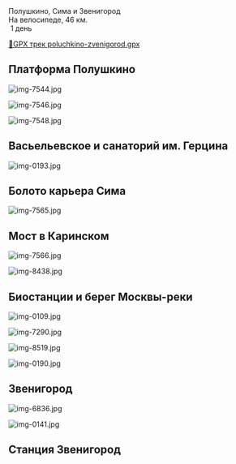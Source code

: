 
<link rel="stylesheet" href="../assets-custom/css/style-markdown.css">
<div class="cover-container" style="background-image: url('sima-1200.jpg');">
	<div class="cover-text">
		<div class="cover-title">
            Полушкино, Сима и Звенигород
        </div>
		<div class="cover-description">
			<div class="packages-location">
                <img loading="lazy" src="../assets-custom/icon-bike.png" alt="" class="cover-icon">
                <div class="h4-default regular">На велосипеде, 46 км.</div>
            </div>
            <div>
                <img class="cover-icon" loading="lazy" src="../assets-custom/icon-time.png" alt=""  />
                <span>1 день</span>
            </div>
		</div>
	</div>
</div>

<div id="map"></div>

[📍GPX трек poluchkino-zvenigorod.gpx](poluchkino-zvenigorod.gpx)

## Платформа Полушкино

![img-7544.jpg](../0-images/zvenigorod/img-7544.jpg)

![img-7546.jpg](../0-images/zvenigorod/img-7546.jpg)

![img-7548.jpg](../0-images/zvenigorod/img-7548.jpg)

## Васьельевское и санаторий им. Герцина


![img-0193.jpg](../0-images/zvenigorod/img-0193.jpg)

## Болото карьера Сима

![img-7565.jpg](../0-images/zvenigorod/img-7565.jpg)

## Мост в Каринском

![img-7566.jpg](../0-images/zvenigorod/img-7566.jpg)

![img-8438.jpg](../0-images/zvenigorod/img-8438.jpg)

## Биостанции и берег Москвы-реки

![img-0109.jpg](../0-images/zvenigorod/img-0109.jpg)

![img-7290.jpg](../0-images/zvenigorod/img-7290.jpg)

![img-8519.jpg](../0-images/zvenigorod/img-8519.jpg)

![img-0190.jpg](../0-images/zvenigorod/img-0190.jpg)




## Звенигород

![img-6836.jpg](../0-images/zvenigorod/img-6836.jpg)

![img-0141.jpg](../0-images/zvenigorod/img-0141.jpg)

## Станция Звенигород















<link href="https://api.mapbox.com/mapbox-gl-js/v3.10.0/mapbox-gl.css" rel="stylesheet">
<script src="https://api.mapbox.com/mapbox-gl-js/v3.10.0/mapbox-gl.js"></script>
<script src="https://cdn.jsdelivr.net/npm/js-yaml@4.1.0/dist/js-yaml.min.js"></script>
<script src="../assets-custom/js/cozy-journey.js"></script>
<script>architectMap({
    tracks: [{path: 'poluchkino-zvenigorod.gpx'}, {path: 'sima.gpx', color: 'blue'}],
    points: 'points.yaml',
    zoom: 6.8,
    center: [37.49433, 55.59333],
    fitDuration: 6000
 });
</script>